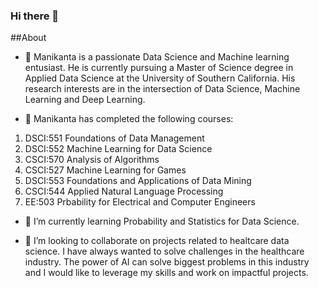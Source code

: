 ### Hi there 👋

##About

- 🔭 Manikanta is a passionate Data Science and Machine learning entusiast. He is currently pursuing a Master of Science degree in Applied Data Science at the University of Southern California. His research interests are in the intersection of Data Science, Machine Learning and Deep Learning.

- 🔭 Manikanta has completed the following courses:
1. DSCI:551 Foundations of Data Management
2. DSCI:552 Machine Learning for Data Science
3. CSCI:570 Analysis of Algorithms
4. CSCI:527 Machine Learning for Games
5. DSCI:553 Foundations and Applications of Data Mining
6. CSCI:544 Applied Natural Language Processing
7. EE:503 Prbability for Electrical and Computer Engineers

- 🌱 I’m currently learning Probability and Statistics for Data Science.

- 👯 I’m looking to collaborate on projects related to healtcare data science. I have always wanted to solve challenges in the healthcare industry. The power of AI can solve biggest problems in this industry and I would like to leverage my skills and work on impactful projects.


<!--
**Manikantacb/Manikantacb** is a ✨ _special_ ✨ repository because its `README.md` (this file) appears on your GitHub profile.

Here are some ideas to get you started:

- 🔭 I’m currently working on ...
- 🌱 I’m currently learning ...
- 👯 I’m looking to collaborate on ...
- 🤔 I’m looking for help with ...
- 💬 Ask me about ...
- 📫 How to reach me: ...
- 😄 Pronouns: ...
- ⚡ Fun fact: ...

-->
